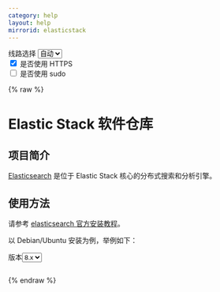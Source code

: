 ```yaml
---
category: help
layout: help
mirrorid: elasticstack
---
```


<!-- 本 markdown 从 tuna/mirrorz-help-ng 自动生成，如需修改请参阅该仓库 -->

<style>.z-help tmpl { display: none }</style>

<div class="z-wrap">
    <form class="z-form z-global" onchange="form_update(null)" onsubmit="return false">
        <div>
            <label for="e0a5cecb">线路选择</label>
            <select id="e0a5cecb" name="host">
                <option selected="selected" value="{{ site.url }}">自动</option>
                <option value="{{ site.urlv4 }}">IPv4</option>
                <option value="{{ site.urlv6 }}">IPv6</option>
            </select>
        </div>
        <div>
            <input id="144d763c" name="_scheme" type="checkbox" checked>
            <label for="144d763c">是否使用 HTTPS</label>
        </div>
        <div>
            <input id="4659e7da" name="_sudo" type="checkbox">
            <label for="4659e7da">是否使用 sudo</label>
        </div>
    </form>
</div>
{% raw %}
<div class="z-help"><h1>Elastic Stack 软件仓库</h1>
<h2>项目简介</h2>
<p><a href="https://www.elastic.co/cn/what-is/elasticsearch">Elasticsearch</a> 是位于 Elastic Stack 核心的分布式搜索和分析引擎。</p>
<h2>使用方法</h2>
<p>请参考 <a href="https://www.elastic.co/guide/en/elasticsearch/reference/current/deb.html">elasticsearch 官方安装教程</a>。</p>
<p>以 Debian/Ubuntu 安装为例，举例如下：</p>
<div class="z-wrap"><form class="z-form" onchange="form_update(event)" onsubmit="return false"><div><label for="00845d1c" title>版本</label><select id="00845d1c" name="version" title><option value="8.x">8.x</option><option value="7.x">7.x</option><option value="6.x">6.x</option></select></div></form><pre class="z-code"></pre></div><tmpl z-input="version" z-lang="bash">
wget -qO - https://artifacts.elastic.co/GPG-KEY-elasticsearch | {{sudo}}gpg --dearmor -o /usr/share/keyrings/elasticsearch-keyring.gpg
echo "deb [signed-by=/usr/share/keyrings/elasticsearch-keyring.gpg] {{endpoint}}/{{version}}/apt/ stable main" | {{sudo}}tee /etc/apt/sources.list.d/elastic-{{version}}.list
{{sudo}}apt-get update &amp;&amp; {{sudo}}apt-get install elasticsearch
</tmpl><script id="z-config" type="application/x-mirrorz-help">eyJfIjogIkVsYXN0aWMgU3RhY2sgXHU4ZjZmXHU0ZWY2XHU0ZWQzXHU1ZTkzIiwgImJsb2NrIjogWyJpbnRybyIsICJ1c2FnZSJdLCAiaW5wdXQiOiB7InZlcnNpb24iOiB7Il8iOiAiXHU3MjQ4XHU2NzJjIiwgIm9wdGlvbiI6IHsiOC54IjogbnVsbCwgIjcueCI6IG51bGwsICI2LngiOiBudWxsfX19LCAicGVybWFsaW5rIjogImVsYXN0aWNzZWFyY2giLCAibmFtZSI6ICJlbGFzdGljc3RhY2sifQ==</script>
</div>

{% endraw %}

<script src="/static/js/mustache.js?{{ site.data['hash'] }}"></script>
<script src="/static/js/zdocs.js?{{ site.data['hash'] }}"></script>
